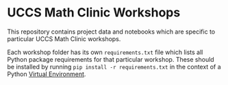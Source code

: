 # UCCS Math Clinic Workshops

This repository contains project data and notebooks which are specific to particular UCCS Math Clinic workshops.

Each workshop folder has its own `requirements.txt` file which lists all Python package requirements
for that particular workshop. These should be installed by running `pip install -r requirements.txt` in
the context of a Python [Virtual Environment](2022/02-16-2022_InstallingPythonJupyter/installing-python-jupyter.pdf).
